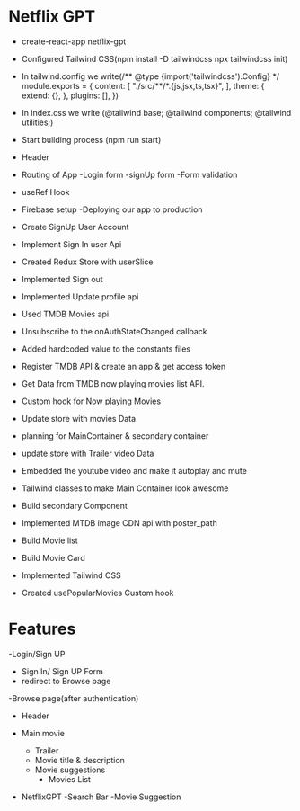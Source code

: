 # Netflix GPT

- create-react-app netflix-gpt
- Configured Tailwind CSS(npm install -D tailwindcss
  npx tailwindcss init)
- In tailwind.config we write(/** @type {import('tailwindcss').Config} \*/
  module.exports = {
  content: [
  "./src/**/\*.{js,jsx,ts,tsx}",
  ],
  theme: {
  extend: {},
  },
  plugins: [],
  })
- In index.css we write (@tailwind base;
  @tailwind components;
  @tailwind utilities;)

- Start building process (npm run start)
- Header
- Routing of App
  -Login form
  -signUp form
  -Form validation
- useRef Hook
- Firebase setup
  -Deploying our app to production
- Create SignUp User Account
- Implement Sign In user Api
- Created Redux Store with userSlice
- Implemented Sign out
- Implemented Update profile api
- Used TMDB Movies api
- Unsubscribe to the onAuthStateChanged callback
- Added hardcoded value to the constants files
- Register TMDB API & create an app & get access token
- Get Data from TMDB now playing movies list API.
- Custom hook for Now playing Movies
- Update store with movies Data
- planning for MainContainer & secondary container
- update store with Trailer video Data
- Embedded the youtube video and make it autoplay and mute
- Tailwind classes to make Main Container look awesome
- Build secondary Component
- Implemented MTDB image CDN api with poster_path
- Build Movie list
- Build Movie Card
- Implemented Tailwind CSS
- Created usePopularMovies Custom hook

# Features

-Login/Sign UP

- Sign In/ Sign UP Form
- redirect to Browse page

-Browse page(after authentication)

- Header
- Main movie

  - Trailer
  - Movie title & description
  - Movie suggestions
    - Movies List

- NetflixGPT
  -Search Bar
  -Movie Suggestion
